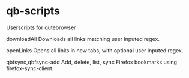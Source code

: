# qb-scripts
Userscripts for qutebrowser

downloadAll	Downloads all links matching user inputed regex.

openLinks	Opens all links in new tabs, with optional user inputed regex.

qbfsync,qbfsync-add Add, delete, list, sync Firefox bookmarks using firefox-sync-client.
